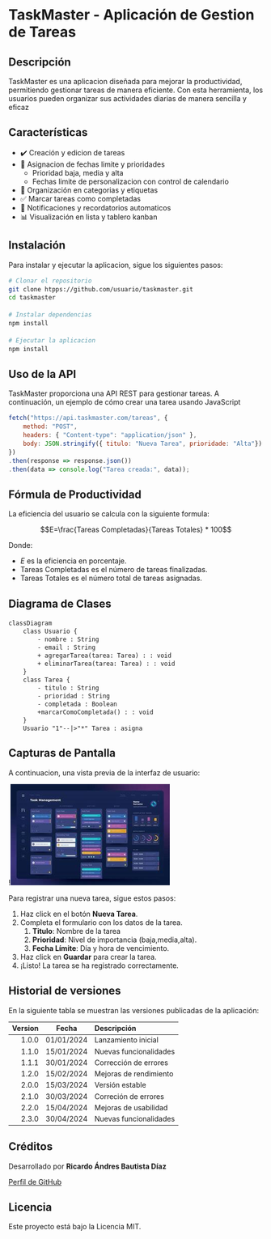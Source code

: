# TaskMaster - Aplicación de Gestion de Tareas

## Descripción

TaskMaster es una aplicacion diseñada para mejorar la productividad, permitiendo gestionar tareas de
manera eficiente. Con esta herramienta, los usuarios pueden organizar sus actividades diarias de
manera sencilla y eficaz

## Características

- :heavy_check_mark: Creación y edicion de tareas
- :calendar: Asignacion de fechas limite y prioridades
  - Prioridad baja, media y alta
  - Fechas limite de personalizacion con control de calendario
- :file_folder: Organización en categorias y etiquetas
- :white_check_mark: Marcar tareas como completadas
- :bell: Notificaciones y recordatorios automaticos
- :bar_chart: Visualización en lista y tablero kanban

## Instalación

Para instalar y ejecutar la aplicacion, sigue los siguientes pasos:

```bash
# Clonar el repositorio
git clone htpps://github.com/usuario/taskmaster.git
cd taskmaster

# Instalar dependencias
npm install

# Ejecutar la aplicacion
npm install
```

## Uso de la API

TaskMaster proporciona una API REST para gestionar tareas. A continuación, un ejemplo de cómo crear una tarea usando JavaScript

```JavaScript
fetch("https://api.taskmaster.com/tareas", {
    method: "POST",
    headers: { "Content-type": "application/json" },
    body: JSON.stringify({ titulo: "Nueva Tarea", prioridade: "Alta"})
})
.then(response => response.json())
.then(data => console.log("Tarea creada:", data));
```

## Fórmula de Productividad

La eficiencia del usuario se calcula con la siguiente formula:

$$E=\frac{Tareas Completadas}{Tareas Totales} * 100$$

Donde:

- *E* es la eficiencia en porcentaje.
- Tareas Completadas es el número de tareas finalizadas.
- Tareas Totales es el número total de tareas asignadas.

## Diagrama de Clases

```mermaid
classDiagram
    class Usuario {
        - nombre : String
        - email : String
        + agregarTarea(tarea: Tarea) : : void
        + eliminarTarea(tarea: Tarea) : : void
    }
    class Tarea {
        - titulo : String
        - prioridad : String
        - completada : Boolean
        +marcarComoCompletada() : : void
    }
    Usuario "1"--|>"*" Tarea : asigna
```

## Capturas de Pantalla

A continuacion, una vista previa de la interfaz de usuario:

!![Fallo inesperado](image.png)

Para registrar una nueva tarea, sigue estos pasos:

1. Haz click en el botón **Nueva Tarea**.
2. Completa el formulario con los datos de la tarea.
   1. **Titulo**: Nombre de la tarea
   2. **Prioridad**: Nivel de importancia (baja,media,alta).
   3. **Fecha Límite**: Día y hora de vencimiento.
3. Haz click en **Guardar** para crear la tarea.
4. ¡Listo! La tarea se ha registrado correctamente.

## Historial de versiones

En la siguiente tabla se muestran las versiones publicadas de la aplicación:

|  Version |     Fecha     |          Descripción          |
| ---------:| :------------: | :------------------------ |
|1.0.0       |01/01/2024|Lanzamiento inicial          |
|1.1.0        |15/01/2024|Nuevas funcionalidades  |
|1.1.1         |30/01/2024|Corrección de errores   |
|1.2.0        |15/02/2024|Mejoras de rendimiento|
|2.0.0        |15/03/2024|Versión estable             |
|2.1.0         |30/03/2024|Correción de errores   |
|2.2.0         |15/04/2024|Mejoras de usabilidad  |
|2.3.0         |30/04/2024|Nuevas funcionalidades|

## Créditos

Desarrollado por **Ricardo Ándres Bautista Díaz**

[Perfil de GitHub](https://github.com/RBD-20002)

## Licencia

Este proyecto está bajo la Licencia MIT.